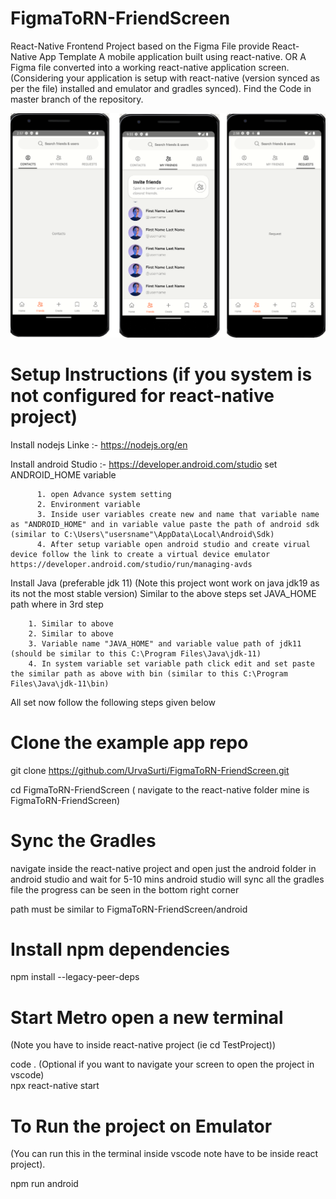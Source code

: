 # FigmaToRN-FriendScreen
React-Native Frontend Project based on the Figma File provide
React-Native App Template 
A mobile application built using react-native.
		OR
A Figma file converted into a working react-native application screen.(Considering your application is setup with react-native (version synced as per the file) installed and emulator and gradles synced). Find the Code in master branch of the repository.

![Alt text](https://github.com/UrvaSurti/FigmaToRN-FriendScreen/blob/main/screenshots.png)

# Setup Instructions (if you system is not configured for react-native project)
Install nodejs Linke :- https://nodejs.org/en

Install android Studio :- https://developer.android.com/studio
	set ANDROID_HOME variable 
	
	      1. open Advance system setting
	      2. Environment variable  
	      3. Inside user variables create new and name that variable name as "ANDROID_HOME" and in variable value paste the path of android sdk (similar to C:\Users\"usersname"\AppData\Local\Android\Sdk)  
	      4. After setup variable open android studio and create virual device follow the link to create a virtual device emulator https://developer.android.com/studio/run/managing-avds

Install Java (preferable jdk 11) (Note this project wont work on java jdk19 as its not the most stable version)
Similar to the above steps set JAVA_HOME path where in 3rd step 

		1. Similar to above
		2. Similar to above		
		3. Variable name "JAVA_HOME" and variable value path of jdk11 (should be similar to this C:\Program Files\Java\jdk-11)	
		4. In system variable set variable path click edit and set paste the similar path as above with bin (similar to this C:\Program Files\Java\jdk-11\bin)

All set now follow the following steps given below 

# Clone the example app repo

git clone https://github.com/UrvaSurti/FigmaToRN-FriendScreen.git

cd FigmaToRN-FriendScreen ( navigate to the react-native folder mine is FigmaToRN-FriendScreen)

# Sync the Gradles 

navigate inside the react-native project and open just the android folder in android studio and wait for 5-10 mins android studio will sync all the gradles file the progress can be seen in the bottom right corner

path must be similar to FigmaToRN-FriendScreen/android 

# Install npm dependencies

npm install --legacy-peer-deps
	
# Start Metro open a new terminal 
(Note you have to inside react-native project (ie cd TestProject))

code . (Optional if you want to navigate your screen to open the project in vscode)  
npx react-native start

# To Run the project on Emulator
(You can run this in the terminal inside vscode note have to be inside react project). 

npm run android
